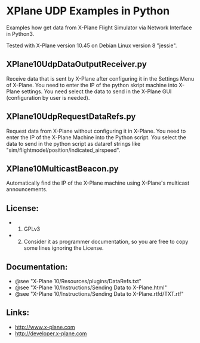 XPlane UDP Examples in Python
===============================
Examples how get data from X-Plane Flight Simulator via Network Interface in Python3.

Tested with X-Plane version 10.45 on Debian Linux version 8 "jessie".

XPlane10UdpDataOutputReceiver.py
--------------------------------
Receive data that is sent by X-Plane after configuring it in the Settings Menu of X-Plane.
You need to enter the IP of the python skript machine into X-Plane settings.
You need select the data to send in the X-Plane GUI (configuration by user is needed).

XPlane10UdpRequestDataRefs.py
------------------------------
Request data from X-Plane without configuring it in X-Plane.
You need to enter the IP of the X-Plane Machine into the Python script.
You select the data to send in the python script as dataref strings like "sim/flightmodel/position/indicated_airspeed".

XPlane10MulticastBeacon.py
---------------------
Automatically find the IP of the X-Plane machine using X-Plane's multicast announcements.

License: 
--------
* 1) GPLv3
* 2) Consider it as programmer documentation, so you are free to copy some lines ignoring the License. 

Documentation:
--------------
* @see "X-Plane 10/Resources/plugins/DataRefs.txt"
* @see "X-Plane 10/Instructions/Sending Data to X-Plane.html"
* @see "X-Plane 10/Instructions/Sending Data to X-Plane.rtfd/TXT.rtf"

Links: 
------
* http://www.x-plane.com
* http://developer.x-plane.com
